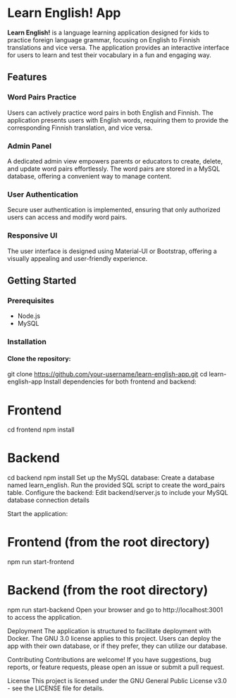 # Learn English! App

**Learn English!** is a language learning application designed for kids to practice foreign language grammar, focusing on English to Finnish translations and vice versa. The application provides an interactive interface for users to learn and test their vocabulary in a fun and engaging way.

## Features

### Word Pairs Practice

Users can actively practice word pairs in both English and Finnish. The application presents users with English words, requiring them to provide the corresponding Finnish translation, and vice versa.

### Admin Panel

A dedicated admin view empowers parents or educators to create, delete, and update word pairs effortlessly. The word pairs are stored in a MySQL database, offering a convenient way to manage content.

### User Authentication

Secure user authentication is implemented, ensuring that only authorized users can access and modify word pairs.

### Responsive UI

The user interface is designed using Material-UI or Bootstrap, offering a visually appealing and user-friendly experience.

## Getting Started

### Prerequisites

- Node.js
- MySQL

### Installation

#### Clone the repository:

git clone https://github.com/your-username/learn-english-app.git
cd learn-english-app
Install dependencies for both frontend and backend:

# Frontend

cd frontend
npm install

# Backend

cd backend
npm install
Set up the MySQL database:
Create a database named learn_english.
Run the provided SQL script to create the word_pairs table.
Configure the backend:
Edit backend/server.js to include your MySQL database connection details

Start the application:

# Frontend (from the root directory)

npm run start-frontend

# Backend (from the root directory)

npm run start-backend
Open your browser and go to http://localhost:3001 to access the application.

Deployment
The application is structured to facilitate deployment with Docker. The GNU 3.0 license applies to this project. Users can deploy the app with their own database, or if they prefer, they can utilize our database.

Contributing
Contributions are welcome! If you have suggestions, bug reports, or feature requests, please open an issue or submit a pull request.

License
This project is licensed under the GNU General Public License v3.0 - see the LICENSE file for details.
